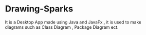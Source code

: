 # Drawing-Sparks
It is a Desktop App made using Java and JavaFx , it is used to make diagrams such as Class Diagram , Package Diagram ect. 
